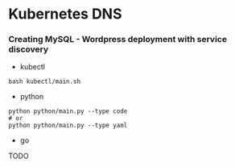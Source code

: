 # Kubernetes DNS

### Creating MySQL - Wordpress deployment with service discovery

* kubectl

```shell
bash kubectl/main.sh
```

* python

```shell
python python/main.py --type code
# or
python python/main.py --type yaml
```

* go

TODO
